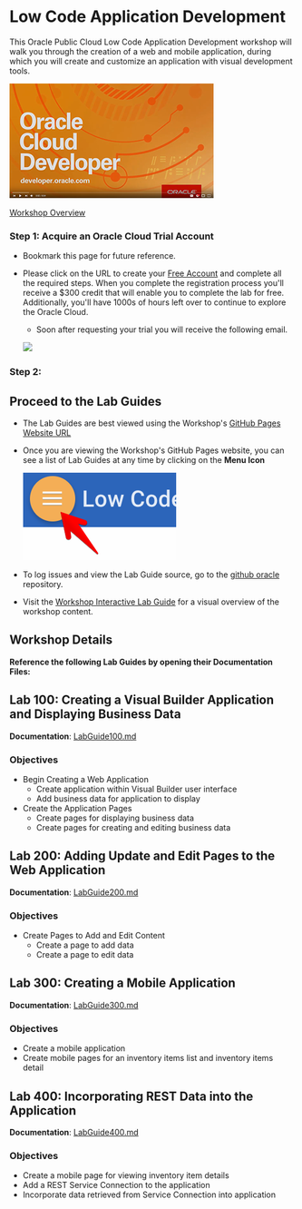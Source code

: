 # Low Code Application Development

This Oracle Public Cloud Low Code Application Development workshop will walk you through the creation of a web and mobile application, during which you will create and customize an application with visual development tools.

![](images/100/youtube.png)

<a href="<add link>" target="_video">Workshop Overview</a>

### **Step 1**: Acquire an Oracle Cloud Trial Account

- Bookmark this page for future reference.

- Please click on the URL to create your <a href="https://myservices.us.oraclecloud.com/mycloud/signup?language=en&sourceType=:ex:tb:::RC_NAMK180824P00182:Chatbot_HOL&SC=:ex:tb:::RC_NAMK180824P00182:Chatbot_HOL&pcode=NAMK180824P00182" target="_trial">Free Account</a> and complete all the required steps. When you complete the registration process you'll receive a $300 credit that will enable you to complete the lab for free. Additionally, you'll have 1000s of hours left over to continue to explore the Oracle Cloud.

  - Soon after requesting your trial you will receive the following email.

  ![](images/100/code_9.png)

### **Step 2**:

## Proceed to the Lab Guides

- The Lab Guides are best viewed using the Workshop's [GitHub Pages Website URL](https://ranched.github.io/WorkshopTemplate/)

- Once you are viewing the Workshop's GitHub Pages website, you can see a list of Lab Guides at any time by clicking on the **Menu Icon**

  ![](images/WorkshopMenu.png)

- To log issues and view the Lab Guide source, go to the [github oracle](https://github.com/oracle) repository.

- Visit the [Workshop Interactive Lab Guide](http://launch.oracle.com/) for a visual overview of the workshop content.

## Workshop Details

**Reference the following Lab Guides by opening their Documentation Files:**

## Lab 100: Creating a Visual Builder Application and Displaying Business Data

**Documentation**: [LabGuide100.md](LabGuide100.md)

### Objectives

- Begin Creating a Web Application
  - Create application within Visual Builder user interface
  - Add business data for application to display
- Create the Application Pages
  - Create pages for displaying business data
  - Create pages for creating and editing business data

## Lab 200: Adding Update and Edit Pages to the Web Application

**Documentation**: [LabGuide200.md](LabGuide200.md)

### Objectives

- Create Pages to Add and Edit Content
  - Create a page to add data
  - Create a page to edit data

## Lab 300: Creating a Mobile Application

**Documentation**: [LabGuide300.md](LabGuide300.md)

### Objectives

- Create a mobile application
- Create mobile pages for an inventory items list and inventory items detail

## Lab 400: Incorporating REST Data into the Application

**Documentation**: [LabGuide400.md](LabGuide400.md)

### Objectives

- Create a mobile page for viewing inventory item details
- Add a REST Service Connection to the application
- Incorporate data retrieved from Service Connection into application
